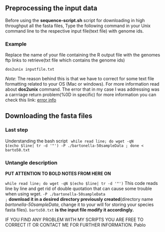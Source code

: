 ## Preprocessing the  input data
Before using the **sequence-script.sh** script for downloading in high throughput all the fasta files, Type the following command in your Unix command line to the respective input file(text file) with genome ids. 
### Example
Replace the name of your file containing the R output file with the genomes ftp links to retrieve(txt file which contains the genome ids)
```
dos2unix inputfile.txt
```
*Note*: The reason behind this is that we have to correct for some text file formatting related to your OS (Mac or windows). For more information read about **dos2unix** command. The error that in my case I was addressing was a carrriage return problem(%0D in specific) for more information you can check this link: 
[error info](https://stackoverflow.com/questions/22236197/how-to-remove-0d-from-end-of-url-when-using-wget)
## Downloading the fasta files
### Last step
Understanding the bash script
<code>
while read line; do  wget -qN $(echo $line| tr -d '\"') -P ./bartonella-50sampleData ; done < barto50.txt
</code>
### Untangle description
**PUT ATTENTION TO BOLD NOTES FROM HERE ON**

<code>while read line; do  wget -qN $(echo $line| tr -d '\"')</code> 
This code reads line by line and get rid of double quotation that can cause some trouble when  using wget.
<code>-P ./bartonella-50sampleData ;</code>
**download it in a desired directory previously created**(directory name *bartonella-50sampleData*, change it to your will for storing your species fasta files). 
<code>barto50.txt</code>
**is the input file modify it accordingly.**

IF YOU FIND ANY PROBLEM WITH MY SCRIPTS YOU ARE FREE TO CORRECT IT OR CONTACT ME FOR FURTHER INFORMATION.
Pablo
